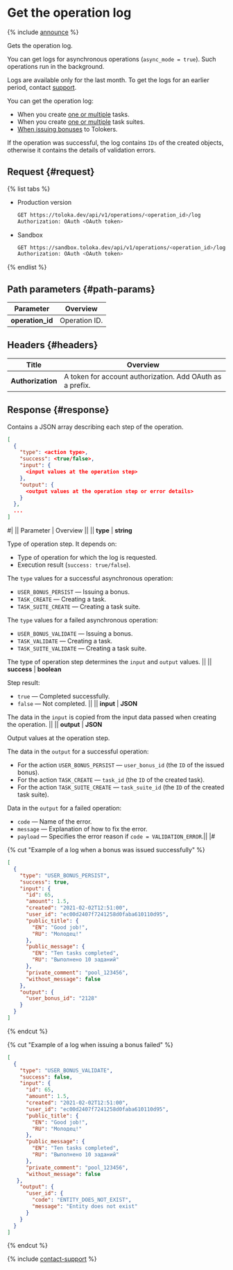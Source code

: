 # Get the operation log

{% include [announce](../_includes/announce.md) %}

Gets the operation log.

You can get logs for asynchronous operations (`async_mode = true`). Such operations run in the background.

Logs are available only for the last month. To get the logs for an earlier period, contact [support](../../guide/troubleshooting/troubleshooting.md).

You can get the operation log:

- When you create [one or multiple](create-task.md) tasks.
- When you create [one or multiple](create-task-suite.md) task suites.
- [When issuing bonuses](create-bonus.md) to Tolokers.

If the operation was successful, the log contains `IDs` of the created objects, otherwise it contains the details of validation errors.

## Request {#request}

{% list tabs %}

- Production version

  ```bash
  GET https://toloka.dev/api/v1/operations/<operation_id>/log
  Authorization: OAuth <OAuth token>
  ```

- Sandbox

  ```bash
  GET https://sandbox.toloka.dev/api/v1/operations/<operation_id>/log
  Authorization: OAuth <OAuth token>
  ```

{% endlist %}

## Path parameters {#path-params}

Parameter | Overview
----- | -----
**operation_id** | Operation ID.

## Headers {#headers}

Title | Overview
----- | -----
**Authorization** | A token for account authorization. Add OAuth as a prefix.

## Response {#response}

Contains a JSON array describing each step of the operation.

```json
[
  {
    "type": <action type>,
    "success": <true/false>,
    "input": {
      <input values at the operation step>
    },
    "output": {
      <output values at the operation step or error details>
    }
  },
  ...
]
```

#|
|| Parameter | Overview ||
|| **type** | **string**

Type of operation step. It depends on:

- Type of operation for which the log is requested.
- Execution result (`success: true/false`).

The `type` values for a successful asynchronous operation:

- `USER_BONUS_PERSIST` — Issuing a bonus.
- `TASK_CREATE` — Creating a task.
- `TASK_SUITE_CREATE` — Creating a task suite.

The `type` values for a failed asynchronous operation:

- `USER_BONUS_VALIDATE` — Issuing a bonus.
- `TASK_VALIDATE` — Creating a task.
- `TASK_SUITE_VALIDATE` — Creating a task suite.

The type of operation step determines the `input` and `output` values. ||
|| **success** | **boolean**

Step result:

- `true` — Completed successfully.
- `false` — Not completed. ||
|| **input** | **JSON**

The data in the `input` is copied from the input data passed when creating the operation. ||
|| **output** | **JSON**

Output values at the operation step.

The data in the `output` for a successful operation:

- For the action `USER_BONUS_PERSIST` — `user_bonus_id` (the `ID` of the issued bonus).
- For the action `TASK_CREATE` — `task_id` (the `ID` of the created task).
- For the action `TASK_SUITE_CREATE` — `task_suite_id` (the `ID` of the created task suite).

Data in the `output` for a failed operation:

- `code` — Name of the error.
- `message` — Explanation of how to fix the error.
- `payload` — Specifies the error reason if `code = VALIDATION_ERROR`.||
|#

{% cut "Example of a log when a bonus was issued successfully" %}

```json
[
  {
    "type": "USER_BONUS_PERSIST",
    "success": true,
    "input": {
      "id": 65,
      "amount": 1.5,
      "created": "2021-02-02T12:51:00",
      "user_id": "ec00d2407f7241258d0faba610110d95",
      "public_title": {
        "EN": "Good job!",
        "RU": "Молодец!"
      },
      "public_message": {
        "EN": "Ten tasks completed",
        "RU": "Выполнено 10 заданий"
      },
      "private_comment": "pool_123456",
      "without_message": false
    },
    "output": {
      "user_bonus_id": "2128"
    }
  }
]
```

{% endcut %}

{% cut "Example of a log when issuing a bonus failed" %}

```json
[
  {
    "type": "USER_BONUS_VALIDATE",
    "success": false,
    "input": {
      "id": 65,
      "amount": 1.5,
      "created": "2021-02-02T12:51:00",
      "user_id": "ec00d2407f7241258d0faba610110d95",
      "public_title": {
        "EN": "Good job!",
        "RU": "Молодец!"
      },
      "public_message": {
        "EN": "Ten tasks completed",
        "RU": "Выполнено 10 заданий"
      },
      "private_comment": "pool_123456",
      "without_message": false
   },
    "output": {
      "user_id": {
        "code": "ENTITY_DOES_NOT_EXIST",
        "message": "Entity does not exist"
      }
    }
  }
]
```

{% endcut %}

{% include [contact-support](../../guide/_includes/contact-support.md) %}